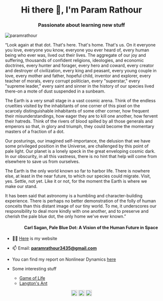 <h1 align="center">Hi there 👋, I'm Param Rathour</h1>
<h3 align="center">Passionate about learning new stuff</h3>
<p align="left"> <img src="https://komarev.com/ghpvc/?username=paramrathour" alt="paramrathour" /> </p>
<!--img align="right" src="https://github.com/paramrathour/Scientific-Computing/blob/master/Cellular%20Automaton/Langton's%20Ant/Langton's%20Ant.gif" width="200"-->

“Look again at that dot. That's here. That's home. That's us. On it everyone you love, everyone you know, everyone you ever heard of, every human being who ever was, lived out their lives. The aggregate of our joy and suffering, thousands of confident religions, ideologies, and economic doctrines, every hunter and forager, every hero and coward, every creator and destroyer of civilization, every king and peasant, every young couple in love, every mother and father, hopeful child, inventor and explorer, every teacher of morals, every corrupt politician, every "superstar," every "supreme leader," every saint and sinner in the history of our species lived there-on a mote of dust suspended in a sunbeam.

The Earth is a very small stage in a vast cosmic arena. Think of the endless cruelties visited by the inhabitants of one corner of this pixel on the scarcely distinguishable inhabitants of some other corner, how frequent their misunderstandings, how eager they are to kill one another, how fervent their hatreds. Think of the rivers of blood spilled by all those generals and emperors so that, in glory and triumph, they could become the momentary masters of a fraction of a dot.

Our posturings, our imagined self-importance, the delusion that we have some privileged position in the Universe, are challenged by this point of pale light. Our planet is a lonely speck in the great enveloping cosmic dark. In our obscurity, in all this vastness, there is no hint that help will come from elsewhere to save us from ourselves.

The Earth is the only world known so far to harbor life. There is nowhere else, at least in the near future, to which our species could migrate. Visit, yes. Settle, not yet. Like it or not, for the moment the Earth is where we make our stand.

It has been said that astronomy is a humbling and character-building experience. There is perhaps no better demonstration of the folly of human conceits than this distant image of our tiny world. To me, it underscores our responsibility to deal more kindly with one another, and to preserve and cherish the pale blue dot, the only home we've ever known.”

<h4 align="right">Carl Sagan, Pale Blue Dot: A Vision of the Human Future in Space</h4>

- 👨‍💻 [Here](https://paramrathour.github.io/) is my website

- 📫 Email: **paramrathour3435@gmail.com**

- You can find my report on Nonlinear Dynamics [here](https://paramrathour.github.io/Nonlinear-Dynamics/Nonlinear%20Dynamics.pdf)

- Some interesting stuff 
  - [Game of Life](https://github.com/paramrathour/Scientific-Computing/tree/master/Cellular%20Automaton/Game%20of%20Life)
  - [Langton's Ant](https://github.com/paramrathour/Scientific-Computing/tree/master/Cellular%20Automaton/Langton's%20Ant)
<p align="center">
<a href="https://linkedin.com/in/param3435" target="blank"><img align="center" src="https://cdn.jsdelivr.net/npm/simple-icons@3.0.1/icons/linkedin.svg" alt="param3435" height="20" width="20" /></a>
<a href="https://fb.com/param3435" target="blank"><img align="center" src="https://cdn.jsdelivr.net/npm/simple-icons@3.0.1/icons/facebook.svg" alt="param3435" height="20" width="20" /></a>
<a href="https://instagram.com/param3435" target="blank"><img align="center" src="https://cdn.jsdelivr.net/npm/simple-icons@3.0.1/icons/instagram.svg" alt="param3435" height="20" width="20" /></a>
</p>
